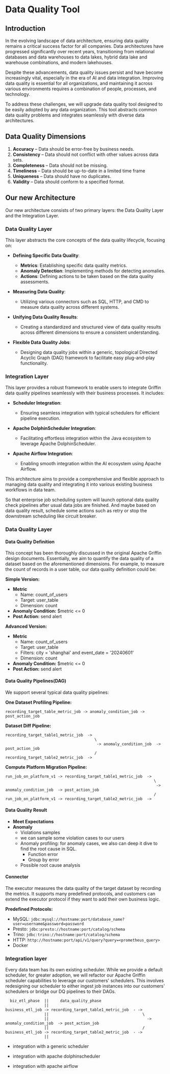 # Data Quality Tool

## Introduction

In the evolving landscape of data architecture, ensuring data quality remains a critical success factor for all companies.
Data architectures have progressed significantly over recent years, transitioning from relational databases and data
warehouses to data lakes, hybrid data lake and warehouse combinations, and modern lakehouses.

Despite these advancements, data quality issues persist and have become increasingly vital, especially in the era of AI
and data integration. Improving data quality is essential for all organizations, and maintaining it across various
environments requires a combination of people, processes, and technology.

To address these challenges, we will upgrade data quality tool designed to be easily adopted by any data organization.
This tool abstracts common data quality problems and integrates seamlessly with diverse data architectures.

## Data Quality Dimensions

1. **Accuracy** – Data should be error-free by business needs.
2. **Consistency** – Data should not conflict with other values across data sets.
3. **Completeness** – Data should not be missing.
4. **Timeliness** – Data should be up-to-date in a limited time frame
5. **Uniqueness** – Data should have no duplicates.
6. **Validity** – Data should conform to a specified format.

## Our new Architecture

Our new architecture consists of two primary layers: the Data Quality Layer and the Integration Layer.

### Data Quality Layer

This layer abstracts the core concepts of the data quality lifecycle, focusing on:

- **Defining Specific Data Quality**:
  - **Metrics**: Establishing specific data quality metrics.
  - **Anomaly Detection**: Implementing methods for detecting anomalies.
  - **Actions**: Defining actions to be taken based on the data quality assessments.

- **Measuring Data Quality**:
  - Utilizing various connectors such as SQL, HTTP, and CMD to measure data quality across different systems.

- **Unifying Data Quality Results**:
  - Creating a standardized and structured view of data quality results across different dimensions to ensure a consistent understanding.

- **Flexible Data Quality Jobs**:
  - Designing data quality jobs within a generic, topological Directed Acyclic Graph (DAG) framework to facilitate easy plug-and-play functionality.

### Integration Layer

This layer provides a robust framework to enable users to integrate Griffin data quality pipelines seamlessly with their business processes. It includes:

- **Scheduler Integration**:
  - Ensuring seamless integration with typical schedulers for efficient pipeline execution.

- **Apache DolphinScheduler Integration**:
  - Facilitating effortless integration within the Java ecosystem to leverage Apache DolphinScheduler.

- **Apache Airflow Integration**:
  - Enabling smooth integration within the AI ecosystem using Apache Airflow.

This architecture aims to provide a comprehensive and flexible approach to managing data quality
and integrating it into various existing business workflows in data team.

So that enterprise job scheduling system will launch optional data quality check pipelines after usual data jobs are finished.
And maybe based on data quality result, schedule some actions such as retry or stop the downstream scheduling like circuit breaker.

### Data Quality Layer

#### Data Quality Definition

This concept has been thoroughly discussed in the original Apache Griffin design documents. Essentially, we aim to quantify
the data quality of a dataset based on the aforementioned dimensions. For example, to measure the count of records in a user
table, our data quality definition could be:

**Simple Version:**

- **Metric**
  - Name: count_of_users
  - Target: user_table
  - Dimension: count
- **Anomaly Condition:** $metric <= 0
- **Post Action:** send alert

**Advanced Version:**

- **Metric**
  - Name: count_of_users
  - Target: user_table
  - Filters: city = 'shanghai' and event_date = '20240601'
  - Dimension: count
- **Anomaly Condition:** $metric <= 0
- **Post Action:** send alert

#### Data Quality Pipelines(DAG)

We support several typical data quality pipelines:

**One Dataset Profiling Pipeline:**

```plaintext
recording_target_table_metric_job -> anomaly_condition_job -> post_action_job
```

**Dataset Diff Pipeline:**

```plaintext
recording_target_table1_metric_job  ->
                                       \
                                        -> anomaly_condition_job  -> post_action_job
                                       /
recording_target_table2_metric_job  ->
```

**Compute Platform Migration Pipeline:**

```plaintext
run_job_on_platform_v1 -> recording_target_table1_metric_job  ->
                                                                 \
                                                                  -> anomaly_condition_job  -> post_action_job
                                                                 /
run_job_on_platform_v1 -> recording_target_table2_metric_job  ->
```
#### Data Quality Result

- **Meet Expectations**
- **Anomaly**
  - Violations samples
   + we can sample some violation cases to our users
  - Anomaly profiling: for anomaly cases, we also can deep it dive to find the root cause in SQL.
    - Function error
    - Group by error
  - Possible root cause analysis

#### Connector

The executor measures the data quality of the target dataset by recording the metrics. It supports many predefined protocols,
and customers can extend the executor protocol if they want to add their own business logic.

**Predefined Protocols:**

- MySQL: `jdbc:mysql://hostname:port/database_name?user=username&password=password`
- Presto: `jdbc:presto://hostname:port/catalog/schema`
- Trino: `jdbc:trino://hostname:port/catalog/schema`
- HTTP: `http://hostname:port/api/v1/query?query=<prometheus_query>`
- Docker

### Integration layer

Every data team has its own existing scheduler.
While we provide a default scheduler, for greater adoption, we will refactor
our Apache Griffin scheduler capabilities to leverage our customers' schedulers.
This involves redesigning our scheduler to either ingest job instances into our customers' schedulers
or bridge our DQ pipelines to their DAGs.

```plaintext
  biz_etl_phase  ||     data_quality_phase
                 ||
business_etl_job -> recording_target_table1_metric_job  - ->
                 ||                                         \
                 ||                                           -> anomaly_condition_job  -> post_action_job
                 ||                                         /
business_etl_job -> recording_target_table2_metric_job  - ->
                 ||
```

 - integration with a generic scheduler

 - integration with apache dolphinscheduler

 - integration with apache airflow






